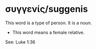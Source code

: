 # συγγενίς/suggenis
This word is a type of person. It is a noun.
* This word means a female relative.

See: Luke 1:36
